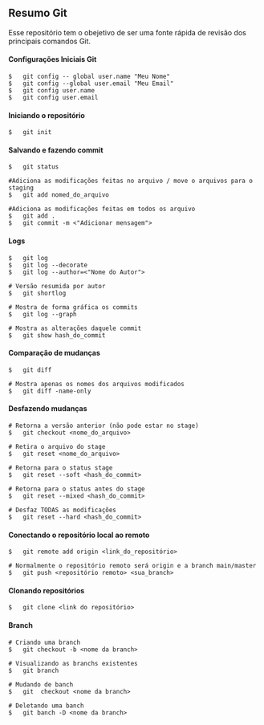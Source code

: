 

## Resumo Git
Esse repositório tem o obejetivo de ser uma fonte rápida de revisão dos principais comandos Git.
#### Configurações Iniciais Git
```git
$   git config -- global user.name "Meu Nome"
$   git config --global user.email "Meu Email"
$   git config user.name
$   git config user.email
```
#### Iniciando o repositório
```git
$	git init
```
#### Salvando e fazendo commit
```
$	git status

#Adiciona as modificações feitas no arquivo / move o arquivos para o staging
$	git add nomed_do_arquivo		

#Adiciona as modificações feitas em todos os arquivo
$	git add .
$	git commit -m <"Adicionar mensagem">
```
#### Logs
```
$	git log
$	git log --decorate
$	git log --author=<"Nome do Autor">

# Versão resumida por autor
$	git shortlog 	

# Mostra de forma gráfica os commits
$	git log --graph

# Mostra as alterações daquele commit
$	git show hash_do_commit 	
```
#### Comparação de mudanças
``` git
$	git diff

# Mostra apenas os nomes dos arquivos modificados
$	git diff -name-only
```
#### Desfazendo mudanças
``` git
# Retorna a versão anterior (não pode estar no stage)
$	git checkout <nome_do_arquivo>

# Retira o arquivo do stage
$   git reset <nome_do_arquivo>

# Retorna para o status stage
$	git reset --soft <hash_do_commit>

# Retorna para o status antes do stage
$	git reset --mixed <hash_do_commit>

# Desfaz TODAS as modificações
$	git reset --hard <hash_do_commit>
```
#### Conectando o repositório local ao remoto
```git
$	git remote add origin <link_do_repositório>

# Normalmente o repositório remoto será origin e a branch main/master
$	git push <repositório remoto> <sua_branch>
```
#### Clonando repositórios
```git
$   git clone <link do repositório>
```
#### Branch
```git
# Criando uma branch
$   git checkout -b <nome da branch>

# Visualizando as branchs existentes
$   git branch

# Mudando de banch
$   git  checkout <nome da branch>

# Deletando uma banch
$   git banch -D <nome da branch>
```
